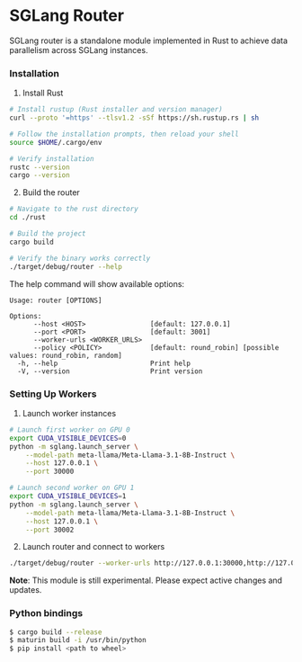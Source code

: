 # SGLang Router

SGLang router is a standalone module implemented in Rust to achieve data parallelism across SGLang instances.

### Installation

1. Install Rust
```bash
# Install rustup (Rust installer and version manager)
curl --proto '=https' --tlsv1.2 -sSf https://sh.rustup.rs | sh

# Follow the installation prompts, then reload your shell
source $HOME/.cargo/env

# Verify installation
rustc --version
cargo --version
```

2. Build the router
```bash
# Navigate to the rust directory
cd ./rust

# Build the project
cargo build

# Verify the binary works correctly
./target/debug/router --help
```

The help command will show available options:
```
Usage: router [OPTIONS]

Options:
      --host <HOST>                [default: 127.0.0.1]
      --port <PORT>                [default: 3001]
      --worker-urls <WORKER_URLS>  
      --policy <POLICY>            [default: round_robin] [possible values: round_robin, random]
  -h, --help                       Print help
  -V, --version                    Print version
```

### Setting Up Workers

1. Launch worker instances
```bash
# Launch first worker on GPU 0
export CUDA_VISIBLE_DEVICES=0
python -m sglang.launch_server \
    --model-path meta-llama/Meta-Llama-3.1-8B-Instruct \
    --host 127.0.0.1 \
    --port 30000

# Launch second worker on GPU 1
export CUDA_VISIBLE_DEVICES=1
python -m sglang.launch_server \
    --model-path meta-llama/Meta-Llama-3.1-8B-Instruct \
    --host 127.0.0.1 \
    --port 30002
```

2. Launch router and connect to workers
```bash
./target/debug/router --worker-urls http://127.0.0.1:30000,http://127.0.0.1:30002
```

**Note**: This module is still experimental. Please expect active changes and updates.

### Python bindings

```bash
$ cargo build --release
$ maturin build -i /usr/bin/python
$ pip install <path to wheel>
```
